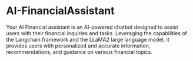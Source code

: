 # AI-FinancialAssistant
Your AI Financial assistant is an AI-powered chatbot designed to assist users with their financial inquiries and tasks. Leveraging the capabilities of the Langchain framework and the LLaMA2 large language model, it provides users with personalized and accurate information, recommendations, and guidance on various financial topics. 
